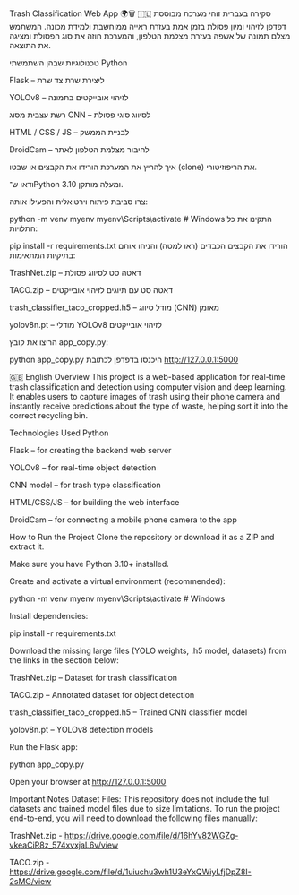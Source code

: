 Trash Classification Web App 🌍🗑️
🇮🇱 סקירה בעברית
זוהי מערכת מבוססת דפדפן לזיהוי ומיון פסולת בזמן אמת בעזרת ראייה ממוחשבת ולמידת מכונה. המשתמש מצלם תמונה של אשפה בעזרת מצלמת הטלפון, והמערכת חוזה את סוג הפסולת ומציגה את התוצאה.

טכנולוגיות שבהן השתמשתי
Python

Flask – ליצירת שרת צד שרת

YOLOv8 – לזיהוי אובייקטים בתמונה

רשת עצבית מסוג CNN – לסיווג סוגי פסולת

HTML / CSS / JS – לבניית הממשק

DroidCam – לחיבור מצלמת הטלפון לאתר

איך להריץ את המערכת
הורידו את הקבצים או שבטו (clone) את הריפוזיטורי.

ודאו ש־Python 3.10 ומעלה מותקן.

צרו סביבת פיתוח וירטואלית והפעילו אותה:


python -m venv myenv
myenv\Scripts\activate  # Windows
התקינו את כל התלויות:


pip install -r requirements.txt
הורידו את הקבצים הכבדים (ראו למטה) והניחו אותם בתיקיות המתאימות:

TrashNet.zip – דאטה סט לסיווג פסולת

TACO.zip – דאטה סט עם תיוגים לזיהוי אובייקטים

trash_classifier_taco_cropped.h5 – מודל סיווג (CNN) מאומן

yolov8n.pt – מודלי YOLOv8 לזיהוי אובייקטים

הריצו את קובץ app_copy.py:


python app_copy.py
היכנסו בדפדפן לכתובת http://127.0.0.1:5000

🇬🇧 English Overview
This project is a web-based application for real-time trash classification and detection using computer vision and deep learning.
It enables users to capture images of trash using their phone camera and instantly receive predictions about the type of waste, helping sort it into the correct recycling bin.

Technologies Used
Python

Flask – for creating the backend web server

YOLOv8 – for real-time object detection

CNN model – for trash type classification

HTML/CSS/JS – for building the web interface

DroidCam – for connecting a mobile phone camera to the app

How to Run the Project
Clone the repository or download it as a ZIP and extract it.

Make sure you have Python 3.10+ installed.

Create and activate a virtual environment (recommended):


python -m venv myenv
myenv\Scripts\activate  # Windows

Install dependencies:

pip install -r requirements.txt

Download the missing large files (YOLO weights, .h5 model, datasets) from the links in the section below:

TrashNet.zip – Dataset for trash classification

TACO.zip – Annotated dataset for object detection

trash_classifier_taco_cropped.h5 – Trained CNN classifier model

yolov8n.pt – YOLOv8 detection models

Run the Flask app:


python app_copy.py

Open your browser at http://127.0.0.1:5000

Important Notes
Dataset Files: This repository does not include the full datasets and trained model files due to size limitations. To run the project end-to-end, you will need to download the following files manually:

TrashNet.zip - https://drive.google.com/file/d/16hYv82WGZg-vkeaCiR8z_574xvxjaL6v/view

TACO.zip - https://drive.google.com/file/d/1uiuchu3wh1U3eYxQWiyLfjDpZ8I-2sMG/view
